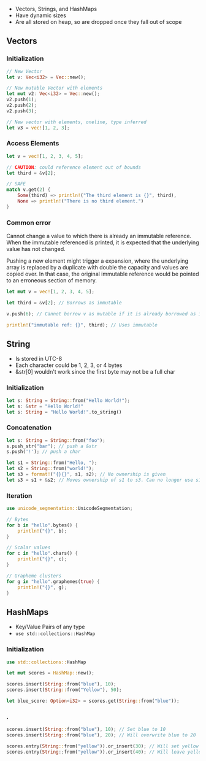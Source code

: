 - Vectors, Strings, and HashMaps
- Have dynamic sizes
- Are all stored on heap, so are dropped once they fall out of scope

## Vectors
### Initialization
```rust
// New Vector
let v: Vec<i32> = Vec::new();

// New mutable Vector with elements
let mut v2: Vec<i32> = Vec::new();
v2.push(1);
v2.push(2);
v2.push(3);

// New vector with elements, oneline, type inferred
let v3 = vec![1, 2, 3];
```

### Access Elements
```rust
let v = vec![1, 2, 3, 4, 5];

// CAUTION: could reference element out of bounds
let third = &v[2];

// SAFE
match v.get(2) {
	Some(third) => println!("The third element is {}", third),
	None => println!("There is no third element.")
}
```

### Common error
Cannot change a value to which there is already an immutable reference. When the immutable referenced is printed, it is expected that the underlying value has not changed.

Pushing a new element might trigger a expansion, where the underlying array is replaced by a duplicate with double the capacity and values are copied over. In that case, the original immutable reference would be pointed to an erroneous section of memory.
```rust
let mut v = vec![1, 2, 3, 4, 5];

let third = &v[2]; // Borrows as immutable

v.push(6); // Cannot borrow v as mutable if it is already borrowed as immutable.

println!("immutable ref: {}", third); // Uses immutable
```

## String
- Is stored in UTC-8
- Each character could be 1, 2, 3, or 4 bytes
- &str[0] wouldn't work since the first byte may not be a full char

### Initialization
```rust
let s: String = String::from("Hello World!");
let s: &str = "Hello World!"
let s: String = "Hello World!".to_string()
```

### Concatenation
```rust
let s: String = String::from("foo");
s.push_str("bar"); // push a &str
s.push('!'); // push a char

let s1 = String::from("Hello, ");
let s2 = String::from("world!");
let s3 = format!("{}{}", s1, s2); // No ownership is given
let s3 = s1 + &s2; // Moves ownership of s1 to s3. Can no longer use s1.

```

### Iteration
```rust
use unicode_segmentation::UnicodeSegmentation;

// Bytes
for b in "hello".bytes() {
	println!("{}", b);
}

// Scalar values
for c in "hello".chars() {
	println!("{}", c);
}

// Grapheme clusters
for g in "hello".graphemes(true) {
	println!("{}", g);
}
```

## HashMaps
- Key/Value Pairs of any type
- `use std::collections::HashMap`

### Initialization
```rust
use std::collections::HashMap

let mut scores = HashMap::new();

scores.insert(String::from("blue"), 10);
scores.insert(String::from("Yellow"), 50);

let blue_score: Option<i32> = scores.get(String::from("blue"));
```

### .
```rust
scores.insert(String::from("blue"), 10); // Set blue to 10
scores.insert(String::from("blue"), 20); // Will overwrite blue to 20

scores.entry(String::from("yellow")).or_insert(30); // Will set yellow to 30
scores.entry(String:;from("yellow")).or_insert(40); // Will leave yellow at 30
```